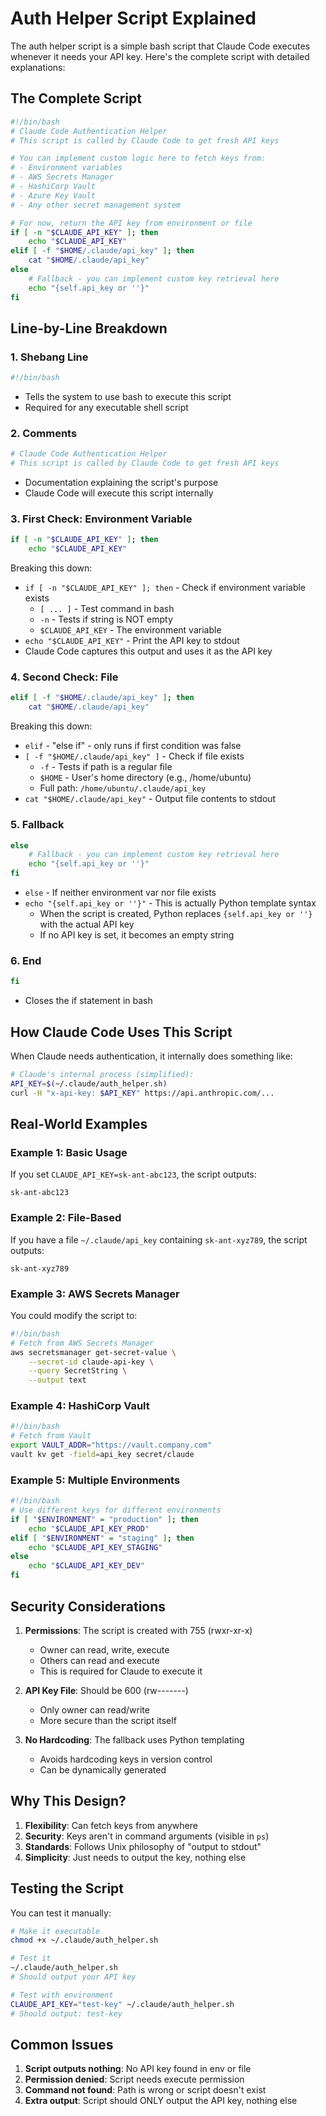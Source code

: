# Auth Helper Script Explained

The auth helper script is a simple bash script that Claude Code executes whenever it needs your API key. Here's the complete script with detailed explanations:

## The Complete Script

```bash
#!/bin/bash
# Claude Code Authentication Helper
# This script is called by Claude Code to get fresh API keys

# You can implement custom logic here to fetch keys from:
# - Environment variables
# - AWS Secrets Manager
# - HashiCorp Vault
# - Azure Key Vault
# - Any other secret management system

# For now, return the API key from environment or file
if [ -n "$CLAUDE_API_KEY" ]; then
    echo "$CLAUDE_API_KEY"
elif [ -f "$HOME/.claude/api_key" ]; then
    cat "$HOME/.claude/api_key"
else
    # Fallback - you can implement custom key retrieval here
    echo "{self.api_key or ''}"
fi
```

## Line-by-Line Breakdown

### 1. Shebang Line
```bash
#!/bin/bash
```
- Tells the system to use bash to execute this script
- Required for any executable shell script

### 2. Comments
```bash
# Claude Code Authentication Helper
# This script is called by Claude Code to get fresh API keys
```
- Documentation explaining the script's purpose
- Claude Code will execute this script internally

### 3. First Check: Environment Variable
```bash
if [ -n "$CLAUDE_API_KEY" ]; then
    echo "$CLAUDE_API_KEY"
```

Breaking this down:
- `if [ -n "$CLAUDE_API_KEY" ]; then` - Check if environment variable exists
  - `[ ... ]` - Test command in bash
  - `-n` - Tests if string is NOT empty
  - `$CLAUDE_API_KEY` - The environment variable
- `echo "$CLAUDE_API_KEY"` - Print the API key to stdout
- Claude Code captures this output and uses it as the API key

### 4. Second Check: File
```bash
elif [ -f "$HOME/.claude/api_key" ]; then
    cat "$HOME/.claude/api_key"
```

Breaking this down:
- `elif` - "else if" - only runs if first condition was false
- `[ -f "$HOME/.claude/api_key" ]` - Check if file exists
  - `-f` - Tests if path is a regular file
  - `$HOME` - User's home directory (e.g., /home/ubuntu)
  - Full path: `/home/ubuntu/.claude/api_key`
- `cat "$HOME/.claude/api_key"` - Output file contents to stdout

### 5. Fallback
```bash
else
    # Fallback - you can implement custom key retrieval here
    echo "{self.api_key or ''}"
fi
```

- `else` - If neither environment var nor file exists
- `echo "{self.api_key or ''}"` - This is actually Python template syntax
  - When the script is created, Python replaces `{self.api_key or ''}` with the actual API key
  - If no API key is set, it becomes an empty string

### 6. End
```bash
fi
```
- Closes the if statement in bash

## How Claude Code Uses This Script

When Claude needs authentication, it internally does something like:

```bash
# Claude's internal process (simplified):
API_KEY=$(~/.claude/auth_helper.sh)
curl -H "x-api-key: $API_KEY" https://api.anthropic.com/...
```

## Real-World Examples

### Example 1: Basic Usage
If you set `CLAUDE_API_KEY=sk-ant-abc123`, the script outputs:
```
sk-ant-abc123
```

### Example 2: File-Based
If you have a file `~/.claude/api_key` containing `sk-ant-xyz789`, the script outputs:
```
sk-ant-xyz789
```

### Example 3: AWS Secrets Manager
You could modify the script to:
```bash
#!/bin/bash
# Fetch from AWS Secrets Manager
aws secretsmanager get-secret-value \
    --secret-id claude-api-key \
    --query SecretString \
    --output text
```

### Example 4: HashiCorp Vault
```bash
#!/bin/bash
# Fetch from Vault
export VAULT_ADDR="https://vault.company.com"
vault kv get -field=api_key secret/claude
```

### Example 5: Multiple Environments
```bash
#!/bin/bash
# Use different keys for different environments
if [ "$ENVIRONMENT" = "production" ]; then
    echo "$CLAUDE_API_KEY_PROD"
elif [ "$ENVIRONMENT" = "staging" ]; then
    echo "$CLAUDE_API_KEY_STAGING"
else
    echo "$CLAUDE_API_KEY_DEV"
fi
```

## Security Considerations

1. **Permissions**: The script is created with 755 (rwxr-xr-x)
   - Owner can read, write, execute
   - Others can read and execute
   - This is required for Claude to execute it

2. **API Key File**: Should be 600 (rw-------)
   - Only owner can read/write
   - More secure than the script itself

3. **No Hardcoding**: The fallback uses Python templating
   - Avoids hardcoding keys in version control
   - Can be dynamically generated

## Why This Design?

1. **Flexibility**: Can fetch keys from anywhere
2. **Security**: Keys aren't in command arguments (visible in `ps`)
3. **Standards**: Follows Unix philosophy of "output to stdout"
4. **Simplicity**: Just needs to output the key, nothing else

## Testing the Script

You can test it manually:
```bash
# Make it executable
chmod +x ~/.claude/auth_helper.sh

# Test it
~/.claude/auth_helper.sh
# Should output your API key

# Test with environment
CLAUDE_API_KEY="test-key" ~/.claude/auth_helper.sh
# Should output: test-key
```

## Common Issues

1. **Script outputs nothing**: No API key found in env or file
2. **Permission denied**: Script needs execute permission
3. **Command not found**: Path is wrong or script doesn't exist
4. **Extra output**: Script should ONLY output the API key, nothing else